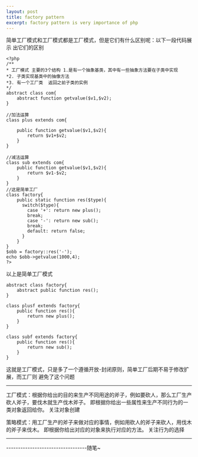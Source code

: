 ```yaml
---
layout: post
title: factory pattern
excerpt: factory pattern is very importance of php
---
```


简单工厂模式和工厂模式都是工厂模式，但是它们有什么区别呢：以下一段代码展示
出它们的区别


```
<?php
/**
* 工厂模式 主要的3个结构 1.是有一个抽象基类，其中有一些抽象方法要在子类中实现
*2. 子类实现基类中的抽像方法
*3. 有一个工厂类  返回之前子类的实例
*/
abstract class com{
	abstract function getvalue($v1,$v2);
}

//加法运算
class plus extends com{

	public function getvalue($v1,$v2){
		return $v1+$v2;
	}
}

//减法运算
class sub extends com{
	public function getvalue($v1,$v2){
		return $v1-$v2;
	}
}
//这是简单工厂
class factory{
	public static function res($type){
	  switch($type){
		case '+': return new plus();
		break;
		case '-': return new sub();
		break;
		default: return false;
	  }
	}
}
$obb = factory::res('-');
echo $obb->getvalue(1000,4);
?>

```

以上是简单工厂模式

```
abstract class factory{
	abstract public function res();
}

class plusf extends factory{
	public function res(){
		return new plus();
	}
}

class subf extends factory{
	public function res(){
		return new sub();
	}
}

```
这就是工厂模式，只是多了一个遵循开放-封闭原则，简单工厂后期不易于修改扩展，而工厂则
避免了这个问题

---

工厂模式：根据你给出的目的来生产不同用途的斧子，例如要砍人，那么工厂生产砍人斧子，要伐木就生产伐木斧子。
即根据你给出一些属性来生产不同行为的一类对象返回给你。
关注对象创建


策略模式：用工厂生产的斧子来做对应的事情，例如用砍人的斧子来砍人，用伐木的斧子来伐木。
即根据你给出对应的对象来执行对应的方法。
关注行为的选择

---

----------------------------------随笔~
